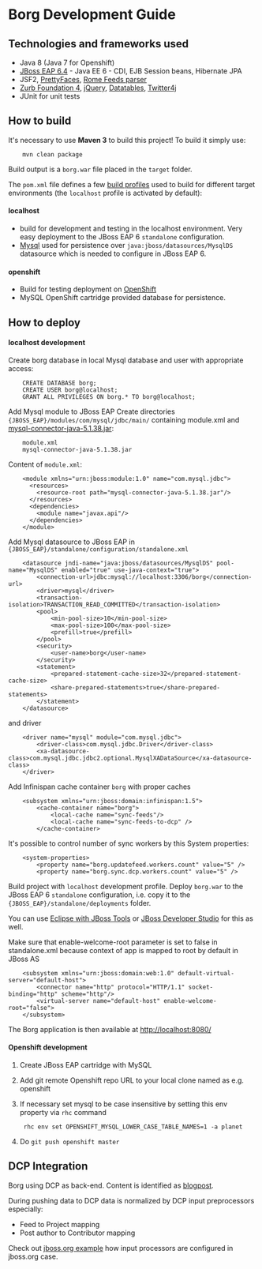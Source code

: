Borg Development Guide
======================

Technologies and frameworks used
--------------------------------

* Java 8 (Java 7 for Openshift)
* [JBoss EAP 6.4](http://developers.redhat.com/downloads/) - Java EE 6 - CDI, EJB Session beans, Hibernate JPA
* JSF2, [PrettyFaces](http://ocpsoft.org/prettyfaces/), [Rome Feeds parser](https://rometools.jira.com/wiki/display/ROME/Home)
* [Zurb Foundation 4](http://foundation.zurb.com/docs/v/4.3.2/), [jQuery](http://jquery.com/), [Datatables](http://www.datatables.net/), [Twitter4j](http://twitter4j.org/)
* JUnit for unit tests

How to build
------------

It's necessary to use **Maven 3** to build this project! To build it simply use:

		mvn clean package

Build output is a `borg.war` file placed in the `target` folder.

The `pom.xml` file defines a few [build profiles](http://maven.apache.org/guides/introduction/introduction-to-profiles.html) 
used to build for different target environments (the `localhost` profile is activated by default):

#### localhost 

* build for development and testing in the localhost environment. Very easy deployment to the JBoss EAP 6 `standalone` configuration. 
* [Mysql](http://www.mysql.com/) used for persistence over `java:jboss/datasources/MysqlDS` datasource which is needed to configure in JBoss EAP 6.

#### openshift

* Build for testing deployment on [OpenShift](http://openshift.redhat.com) 
* MySQL OpenShift cartridge provided database for persistence.


How to deploy
-------------

#### localhost development

Create borg database in local Mysql database and user with appropriate access:

		CREATE DATABASE borg;
		CREATE USER borg@localhost;
		GRANT ALL PRIVILEGES ON borg.* TO borg@localhost;

Add Mysql module to JBoss EAP
Create directories `{JBOSS_EAP}/modules/com/mysql/jdbc/main/` containing module.xml and [mysql-connector-java-5.1.38.jar](http://central.maven.org/maven2/mysql/mysql-connector-java/5.1.38/mysql-connector-java-5.1.38.jar):

		module.xml
		mysql-connector-java-5.1.38.jar

Content of `module.xml`:

		<module xmlns="urn:jboss:module:1.0" name="com.mysql.jdbc">
		  <resources>
			<resource-root path="mysql-connector-java-5.1.38.jar"/>
		  </resources>
		  <dependencies>
			<module name="javax.api"/>
		  </dependencies>
		</module>

Add Mysql datasource to JBoss EAP in `{JBOSS_EAP}/standalone/configuration/standalone.xml`

		<datasource jndi-name="java:jboss/datasources/MysqlDS" pool-name="MysqlDS" enabled="true" use-java-context="true">
			<connection-url>jdbc:mysql://localhost:3306/borg</connection-url>
			<driver>mysql</driver>
			<transaction-isolation>TRANSACTION_READ_COMMITTED</transaction-isolation>
			<pool>
				<min-pool-size>10</min-pool-size>
				<max-pool-size>100</max-pool-size>
				<prefill>true</prefill>
			</pool>
			<security>
				<user-name>borg</user-name>
			</security>
			<statement>
				<prepared-statement-cache-size>32</prepared-statement-cache-size>
				<share-prepared-statements>true</share-prepared-statements>
			</statement>
		</datasource>

and driver

		<driver name="mysql" module="com.mysql.jdbc">
			<driver-class>com.mysql.jdbc.Driver</driver-class>
			<xa-datasource-class>com.mysql.jdbc.jdbc2.optional.MysqlXADataSource</xa-datasource-class>
		</driver>

Add Infinispan cache container `borg` with proper caches

        <subsystem xmlns="urn:jboss:domain:infinispan:1.5">
            <cache-container name="borg">
                <local-cache name="sync-feeds"/>
                <local-cache name="sync-feeds-to-dcp" />
            </cache-container>

It's possible to control number of sync workers by this System properties:

        <system-properties>
            <property name="borg.updatefeed.workers.count" value="5" />
            <property name="borg.sync.dcp.workers.count" value="5" />



Build project with `localhost` development profile. 
Deploy `borg.war` to the JBoss EAP 6 `standalone` configuration, i.e. copy it 
to the `{JBOSS_EAP}/standalone/deployments` folder. 

You can use [Eclipse with JBoss Tools](http://www.jboss.org/tools) or 
[JBoss Developer Studio](https://devstudio.jboss.com) for this as well.

Make sure that enable-welcome-root parameter is set to false in standalone.xml because context of app is mapped to root by default in JBoss AS

        <subsystem xmlns="urn:jboss:domain:web:1.0" default-virtual-server="default-host">
            <connector name="http" protocol="HTTP/1.1" socket-binding="http" scheme="http"/>
            <virtual-server name="default-host" enable-welcome-root="false">
        </subsystem>

The Borg application is then available at [http://localhost:8080/](http://localhost:8080/)

#### Openshift development

1. Create JBoss EAP cartridge with MySQL 
2. Add git remote Openshift repo URL to your local clone named as e.g. openshift
3. If necessary set mysql to be case insensitive by setting this env property via `rhc` command
	
		rhc env set OPENSHIFT_MYSQL_LOWER_CASE_TABLE_NAMES=1 -a planet

4. Do `git push openshift master`


DCP Integration
---------------

Borg using DCP as back-end. Content is identified as [blogpost](https://github.com/jbossorg/dcp-api/blob/master/documentation/rest-api/content/blogpost.md).

During pushing data to DCP data is normalized by DCP input preprocessors especially:

* Feed to Project mapping
* Post author to Contributor mapping

Check out [jboss.org example](https://github.com/jbossorg/dcp-api/blob/master/configuration/data/provider/jbossorg.json) how input processors are configured in jboss.org case.

